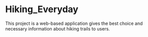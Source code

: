 # Hiking_Everyday
This project is a web-based application gives the best choice and necessary information about hiking trails to users.
